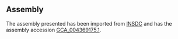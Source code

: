
Assembly
--------

The assembly presented has been imported from 
[INSDC](http://www.insdc.org) and has the assembly accession
[GCA\_004369175.1](http://www.ebi.ac.uk/ena/data/view/GCA_004369175.1).

